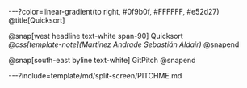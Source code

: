 ---?color=linear-gradient(to right, #0f9b0f, #FFFFFF, #e52d27)
@title[Quicksort]

@snap[west headline text-white span-90]
Quicksort<br>*@css[template-note](Martínez Andrade Sebastián Aldair)*
@snapend

@snap[south-east byline  text-white]
GitPitch
@snapend

---?include=template/md/split-screen/PITCHME.md
